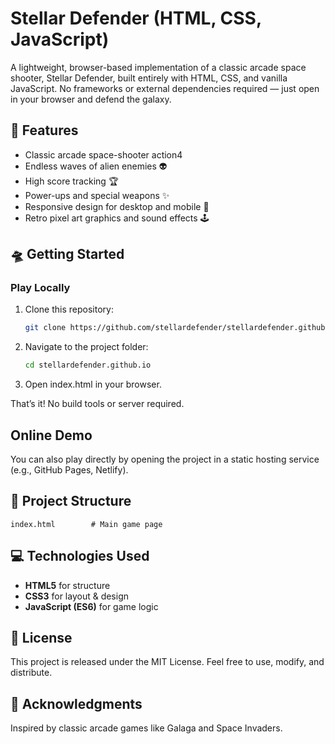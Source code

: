 ﻿# Stellar Defender (HTML, CSS, JavaScript)
A lightweight, browser-based implementation of a classic arcade space shooter, Stellar Defender, built entirely with HTML, CSS, and vanilla JavaScript. No frameworks or external dependencies required — just open in your browser and defend the galaxy.

## 👾 Features
* Classic arcade space-shooter action4
* Endless waves of alien enemies 👽
* High score tracking 🏆
* Power-ups and special weapons ✨
* Responsive design for desktop and mobile 📱
* Retro pixel art graphics and sound effects 🕹️

## 🛸 Getting Started

### Play Locally

1. Clone this repository:

   ```bash
   git clone https://github.com/stellardefender/stellardefender.github.io)
   ```

2. Navigate to the project folder:

   ```bash
   cd stellardefender.github.io
   ```

3. Open index.html in your browser.

That’s it! No build tools or server required.

## Online Demo

You can also play directly by opening the project in a static hosting service (e.g., GitHub Pages, Netlify).

## 📁 Project Structure

```
index.html        # Main game page
```

## 💻 Technologies Used

* **HTML5** for structure
* **CSS3** for layout & design
* **JavaScript (ES6)** for game logic

## 📄 License

This project is released under the MIT License. Feel free to use, modify, and distribute.

## 🙏 Acknowledgments

Inspired by classic arcade games like Galaga and Space Invaders.
